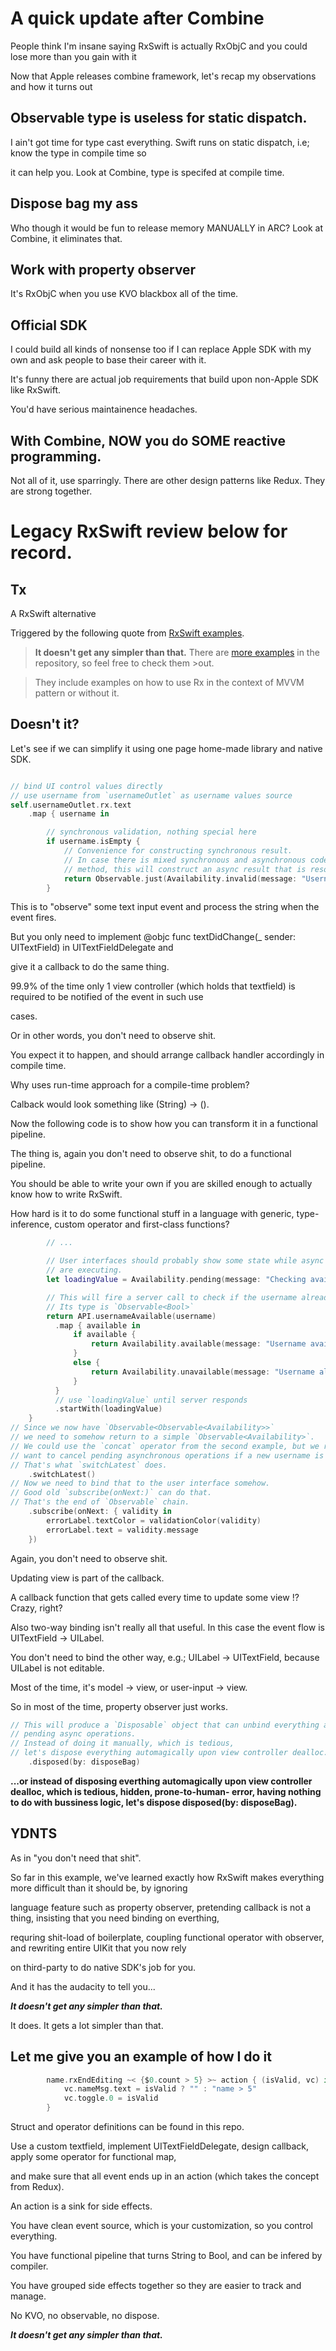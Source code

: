 # A quick update after Combine

People think I'm insane saying RxSwift is actually RxObjC and you could lose more than you gain with it

Now that Apple releases combine framework, let's recap my observations and how it turns out

## Observable type is useless for static dispatch.

I ain't got time for type cast everything. Swift runs on static dispatch, i.e; know the type in compile time so 

it can help you. Look at Combine, type is specifed at compile time.

## Dispose bag my ass 

Who though it would be fun to release memory MANUALLY in ARC? Look at Combine, it eliminates that.

## Work with property observer

It's RxObjC when you use KVO blackbox all of the time.

## Official SDK

I could build all kinds of nonsense too if I can replace Apple SDK with my own and ask people to base their career with it.

It's funny there are actual job requirements that build upon non-Apple SDK like RxSwift.

You'd have serious maintainence headaches.

## With Combine, NOW you do SOME reactive programming.

Not all of it, use sparringly. There are other design patterns like Redux. They are strong together.

# Legacy RxSwift review below for record.

## Tx
A RxSwift  alternative

Triggered by the following quote from 
[RxSwift examples](https://github.com/ReactiveX/RxSwift/blob/master/Documentation/Examples.md).

>**It doesn't get any simpler than that.** There are [more examples](../RxExample) in the repository, so feel free to check them >out.

>They include examples on how to use Rx in the context of MVVM pattern or without it.

## Doesn't it?

Let's see if we can simplify it using one page home-made library and native SDK.

```swift

// bind UI control values directly
// use username from `usernameOutlet` as username values source
self.usernameOutlet.rx.text
    .map { username in

        // synchronous validation, nothing special here
        if username.isEmpty {
            // Convenience for constructing synchronous result.
            // In case there is mixed synchronous and asynchronous code inside the same
            // method, this will construct an async result that is resolved immediately.
            return Observable.just(Availability.invalid(message: "Username can't be empty."))
        }
```
This is to "observe" some text input event and process the string when the event fires.

But you only need to implement @objc func textDidChange(_ sender: UITextField) in UITextFieldDelegate and 

give it a callback to do the same thing.

99.9% of the time only 1 view controller (which holds that textfield) is required to be notified of the event in such use 

cases. 

Or in other words, you don't need to observe shit. 

You expect it to happen, and should arrange callback handler accordingly in compile time.

Why uses run-time approach for a compile-time problem?

Calback would look something like (String) -> ().

Now the following code is to show how you can transform it in a functional pipeline.

The thing is, again you don't need to observe shit, to do a functional pipeline.

You should be able to write your own if you are skilled enough to actually know how to write RxSwift.

How hard is it to do some functional stuff in a language with generic, type-inference, custom operator and first-class functions?

```swift
        // ...

        // User interfaces should probably show some state while async operations
        // are executing.
        let loadingValue = Availability.pending(message: "Checking availability ...")

        // This will fire a server call to check if the username already exists.
        // Its type is `Observable<Bool>`
        return API.usernameAvailable(username)
          .map { available in
              if available {
                  return Availability.available(message: "Username available")
              }
              else {
                  return Availability.unavailable(message: "Username already taken")
              }
          }
          // use `loadingValue` until server responds
          .startWith(loadingValue)
    }
// Since we now have `Observable<Observable<Availability>>`
// we need to somehow return to a simple `Observable<Availability>`.
// We could use the `concat` operator from the second example, but we really
// want to cancel pending asynchronous operations if a new username is provided.
// That's what `switchLatest` does.
    .switchLatest()
// Now we need to bind that to the user interface somehow.
// Good old `subscribe(onNext:)` can do that.
// That's the end of `Observable` chain.
    .subscribe(onNext: { validity in
        errorLabel.textColor = validationColor(validity)
        errorLabel.text = validity.message
    })
```
Again, you don't need to observe shit.

Updating view is part of the callback. 

A callback function that gets called every time to update some view !? Crazy, right?

Also two-way binding isn't really all that useful. In this case the event flow is UITextField -> UILabel.

You don't need to bind the other way, e.g.; UILabel -> UITextField, because UILabel is not editable.

Most of the time, it's model -> view, or user-input -> view. 

So in most of the time, property observer just works.

```swift
// This will produce a `Disposable` object that can unbind everything and cancel
// pending async operations.
// Instead of doing it manually, which is tedious,
// let's dispose everything automagically upon view controller dealloc.
    .disposed(by: disposeBag)
```

**...or instead of disposing everthing automagically upon view controller dealloc, which is tedious, hidden, prone-to-human-
error, having nothing to do with bussiness logic, let's dispose disposed(by: disposeBag).**

## YDNTS

As in "you don't need that shit".

So far in this example, we've learned exactly how RxSwift makes everything more difficult than it should be, by ignoring 

language feature such as property observer, pretending callback is not a thing, insisting that you need binding on everthing, 

requring shit-load of boilerplate, coupling functional operator with observer, and rewriting entire UIKit that you now rely 

on third-party to do native SDK's job for you.

And it has the audacity to tell you... 

***It doesn't get any simpler than that.***

It does. It gets a lot simpler than that.

## Let me give you an example of how I do it

```swift
        name.rxEndEditing ~< {$0.count > 5} >~ action { (isValid, vc) in
            vc.nameMsg.text = isValid ? "" : "name > 5"
            vc.toggle.0 = isValid
        }
```

Struct and operator definitions can be found in this repo. 

Use a custom textfield, implement UITextFieldDelegate, design callback, apply some operator for functional map, 

and make sure that all event ends up in an action (which takes the concept from Redux). 

An action is a sink for side effects.

You have clean event source, which is your customization, so you control everything.

You have functional pipeline that turns String to Bool, and can be infered by compiler.

You have grouped side effects together so they are easier to track and manage.

No KVO, no observable, no dispose.

***It doesn't get any simpler than that.***









